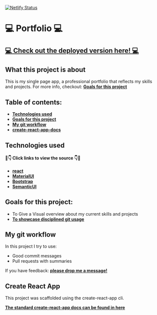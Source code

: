 [![Netlify Status](https://api.netlify.com/api/v1/badges/c0e36ef4-63d2-4df5-bd83-22a5d61eb56d/deploy-status)](https://app.netlify.com/sites/eslam-haridy/deploys)
# 💻 Portfolio 💻
## [💻 Check out the deployed version here! 💻](https://eslam-haridy.netlify.com/)

## What this project is about

This is my single page app, a professional portfolio that reflects my skills and projects. For more info, checkout: **[Goals for this project](#goals-for-this-project)**

## Table of contents:

- **[Technologies used](#technologies-used)**
- **[Goals for this project](#goals-for-this-project)**
- **[My git workflow](#my-git-workflow)**
- **[create-react-app-docs](#create-react-app)**

## Technologies used

#### 👀👇 Click links to view the source 👇👀

- **[react](https://reactjs.org/)**  
- **[MaterialUI](https://material-ui.com/)**  
- **[Bootstrap](https://react-bootstrap.github.io/)**  
- **[SemanticUI](https://semantic-ui.com/introduction/getting-started.html)**  

## Goals for this project:

- To Give a Visual overview about my current skills and projects
- **[To showcase disciplined git usage](#my-git-workflow)**





## My git workflow

In this project I try to use:

- Good commit messages
- Pull requests with summaries

If you have feedback: **[please drop me a message!](https://www.linkedin.com/in/eslam-haridy-0b14316a/)** 


## Create React App

This project was scaffolded using the create-react-app cli. 

**[The standard create-react-app docs can be found in here](./create-react-app-docs.md)**




